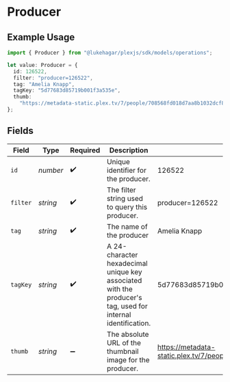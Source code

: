 # Producer

## Example Usage

```typescript
import { Producer } from "@lukehagar/plexjs/sdk/models/operations";

let value: Producer = {
  id: 126522,
  filter: "producer=126522",
  tag: "Amelia Knapp",
  tagKey: "5d77683d85719b001f3a535e",
  thumb:
    "https://metadata-static.plex.tv/7/people/708568fd018d7aa8b1032dcf867747e8.jpg",
};
```

## Fields

| Field                                                                                                        | Type                                                                                                         | Required                                                                                                     | Description                                                                                                  | Example                                                                                                      |
| ------------------------------------------------------------------------------------------------------------ | ------------------------------------------------------------------------------------------------------------ | ------------------------------------------------------------------------------------------------------------ | ------------------------------------------------------------------------------------------------------------ | ------------------------------------------------------------------------------------------------------------ |
| `id`                                                                                                         | *number*                                                                                                     | :heavy_check_mark:                                                                                           | Unique identifier for the producer.                                                                          | 126522                                                                                                       |
| `filter`                                                                                                     | *string*                                                                                                     | :heavy_check_mark:                                                                                           | The filter string used to query this producer.                                                               | producer=126522                                                                                              |
| `tag`                                                                                                        | *string*                                                                                                     | :heavy_check_mark:                                                                                           | The name of the producer                                                                                     | Amelia Knapp                                                                                                 |
| `tagKey`                                                                                                     | *string*                                                                                                     | :heavy_check_mark:                                                                                           | A 24-character hexadecimal unique key associated with the producer's tag, used for internal identification.<br/> | 5d77683d85719b001f3a535e                                                                                     |
| `thumb`                                                                                                      | *string*                                                                                                     | :heavy_minus_sign:                                                                                           | The absolute URL of the thumbnail image for the producer.                                                    | https://metadata-static.plex.tv/7/people/708568fd018d7aa8b1032dcf867747e8.jpg                                |